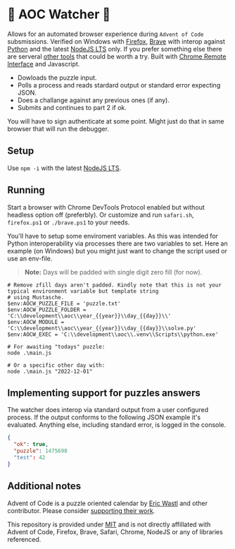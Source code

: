 # 🎄 AOC Watcher 🎄 

Allows for an automated browser experience during `Advent of Code` subsmissions. Verified on Windows with [Firefox](https://www.mozilla.org/), [Brave](https://brave.com/) with interop against [Python](https://www.python.org/downloads/) and the latest [NodeJS LTS](https://nodejs.org/en/download/) only. If you prefer something else there are serveral [other tools](https://github.com/scarvalhojr/aoc-cli) that could be worth a try. Built with [Chrome Remote Interface](https://www.npmjs.com/package/chrome-remote-interface) and Javascript.

- Dowloads the puzzle input.
- Polls a process and reads stardard output or standard error expecting JSON.
- Does a challange against any previous ones (if any).
- Submits and continues to part 2 if ok.

You will have to sign authenticate at some point. Might just do that in same browser that will run the debugger.

## Setup
Use `npm -i` with the latest [NodeJS LTS](https://nodejs.org/en/download/).
## Running

Start a browser with Chrome DevTools Protocol enabled but without headless option off (preferbly). Or customize and run `safari.sh`,
`firefox.ps1` or `./brave.ps1` to your needs. 

You'll have to setup some enviroment variables. As this was intended for Python interoperability via processes there 
are two variables to set. Here an example (on Windows) but you might just want to change the script used or use an
env-file.

> **Note:** Days will be padded with single digit zero fill (for now).

```pwsh
# Remove zfill days aren't padded. Kindly note that this is not your typical environment variable but template string
# using Mustasche.
$env:AOCW_PUZZLE_FILE = 'puzzle.txt'
$env:AOCW_PUZZLE_FOLDER = 'C:\\development\\aoc\\year_{{year}}\\day_{{day}}\\'
$env:AOCW_MODULE = 'C:\\development\\aoc\\year_{{year}}\\day_{{day}}\\solve.py'
$env:AOCW_EXEC = 'C:\\development\\aoc\\.venv\\Scripts\\python.exe'

# For awaiting "todays" puzzle:
node .\main.js

# Or a specific other day with:
node .\main.js "2022-12-01"
```

## Implementing support for puzzles answers
The watcher does interop via standard output from a user configured process. If the output conforms to the following JSON example it's evaluated. Anything else, including standard error, is logged in the console. 

```json
{
  "ok": true,
  "puzzle": 1475698
  "test": 42
}
```

## Additional notes
Advent of Code is a puzzle oriented calendar by [Eric Wastl](https://twitter.com/ericwastl) and other contributor. Please consider [supporting their work](https://adventofcode.com/2022/support).

This repository is provided under [MIT](LICENSE) and is not directly affillated with Advent of Code, Firefox, Brave, Safari, Chrome, NodeJS or any of libraries referenced.
